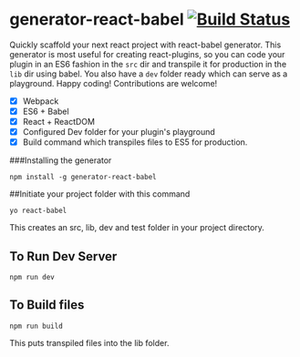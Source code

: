 # generator-react-babel [![Build Status](https://travis-ci.org/bhargav175/generator-react-babel.svg?branch=master)](https://travis-ci.org/bhargav175/generator-react-babel)
Quickly scaffold your next react project with react-babel generator. This generator is most useful for creating react-plugins, so you can code your plugin in an ES6 fashion in the `src` dir and transpile it for production in the `lib` dir using babel. You also have a `dev` folder ready which can serve as a playground. Happy coding! Contributions are welcome! 

 - [x] Webpack
 - [x] ES6 + Babel
 - [x] React + ReactDOM
 - [x] Configured Dev folder for your plugin's playground
 - [x] Build command which transpiles files to ES5 for production.

###Installing the generator

    npm install -g generator-react-babel

##Initiate your project folder with this command

    yo react-babel
    
This creates an src, lib, dev and test folder in your project directory.

## To Run Dev Server

    npm run dev
    
## To Build files

    npm run build

This puts transpiled files into the lib folder.
